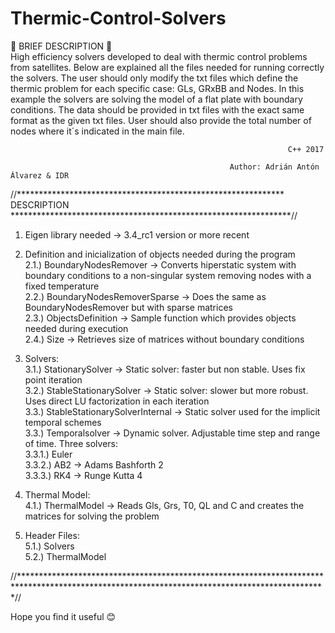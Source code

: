 # Thermic-Control-Solvers

:rocket:  BRIEF DESCRIPTION :rocket:  
High efficiency solvers developed to deal with thermic control problems from satellites. Below are explained all the files needed for running correctly the solvers. The user should only modify the txt files which define the thermic problem for each specific case: GLs, GRxBB and Nodes. In this example the solvers are solving the model of a flat plate with boundary conditions. The data should be provided in txt files with the exact same format as the given txt files. User should also provide the total number of nodes where it´s indicated in the main file.                                             
                                                                                                                                                                 
                                                                  C++ 2017     
                                                 
                                                     Author: Adrián Antón Álvarez & IDR                      
                                                                                                                                                                 

//************************************************************* DESCRIPTION ****************************************************************//

 1) Eigen library needed -> 3.4_rc1 version or more recent                                                                                     
  2) Definition and inicialization of objects needed during the program                                                                                          
      2.1.) BoundaryNodesRemover -> Converts hiperstatic system with boundary conditions to a non-singular system removing nodes with a fixed temperature        
      2.2.) BoundaryNodesRemoverSparse -> Does the same as BoundaryNodesRemover but with sparse matrices                                                         
      2.3.) ObjectsDefinition -> Sample function which provides objects needed during execution                                                                  
      2.4.)  Size -> Retrieves size of matrices without boundary conditions                                                                                      
                                                                                                                                                                 
  3) Solvers:                                                                                                                                                    
      3.1.) StationarySolver -> Static solver: faster but non stable. Uses fix point iteration                                                                   
      3.2.) StableStationarySolver -> Static solver: slower but more robust. Uses direct LU factorization in each iteration                                        
      3.3.) StableStationarySolverInternal -> Static solver used for the implicit temporal schemes                                                                                                                                                                      
      3.3.) Temporalsolver -> Dynamic solver. Adjustable time step and range of time. Three solvers:                                                             
              3.3.1.) Euler                                                                                                                                      
              3.3.2.) AB2 -> Adams Bashforth 2                                                                                                                   
              3.3.3.) RK4 -> Runge Kutta 4                                                                                                                       
                                                                                                                                                                 
 4) Thermal Model:                                                                                                                                               
      4.1.) ThermalModel -> Reads Gls, Grs, T0, QL and C and creates the matrices for solving the problem                                                        
                                                                                                                                                                 
 5) Header Files:                                                                                                                                                
      5.1.) Solvers                                                                                                                                              
      5.2.) ThermalModel                                                                                                                                         
                                                                                                                                                                 
//**********************************************************************************************************************************************//

Hope you find it useful :blush:


